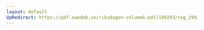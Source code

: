 ```yaml
---
layout: default
UpRedirect: https://pdf.swedeb.se/riksdagen-volumeG-pdf/199293/reg_199293/reg_199293_0126.pdf
---
```

